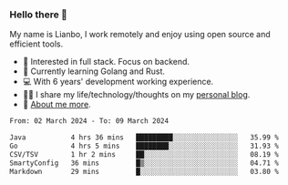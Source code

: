 ### Hello there 👋

My name is Lianbo, I work remotely and enjoy using open source and efficient tools.

- 🔭 Interested in full stack. Focus on backend.
- 🌱 Currently learning Golang and Rust.
- 💻 With 6 years' development working experience.
- ✍🏻 I share my life/technology/thoughts on my [personal blog](https://godruoyi.com).
- 👒 [About me more](https://godruoyi.com/posts/About-godruoyi).

<!--START_SECTION:waka-->

```txt
From: 02 March 2024 - To: 09 March 2024

Java           4 hrs 36 mins   █████████░░░░░░░░░░░░░░░░   35.99 %
Go             4 hrs 5 mins    ████████░░░░░░░░░░░░░░░░░   31.93 %
CSV/TSV        1 hr 2 mins     ██░░░░░░░░░░░░░░░░░░░░░░░   08.19 %
SmartyConfig   36 mins         █▒░░░░░░░░░░░░░░░░░░░░░░░   04.71 %
Markdown       29 mins         █░░░░░░░░░░░░░░░░░░░░░░░░   03.80 %
```

<!--END_SECTION:waka-->
